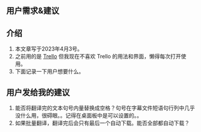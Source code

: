 ## 用户需求&建议

## 介绍
1. 本文章写于2023年4月3号。
2. 之前用的是 [Trello](https://trello.com/b/dYUrfkvW/%E5%AD%97%E5%B9%95%E7%BB%84%E6%9C%BA%E7%BF%BB%E5%B0%8F%E5%8A%A9%E6%89%8B)
但我现在不喜欢 Trello 的用法和界面，懒得每次打开使用。
3. 下面记录一下用户想要什么。

## 用户发给我的建议
1. 能否将翻译完的文本句号内量替换成空格？句号在字幕文件短语句行列中几乎没什么用，很碍眼。。记得在桌面板中是可以设置的。。
2. 如果批量翻译，翻译完后会只有最后一个自动下载。能否全部都自动下载？
